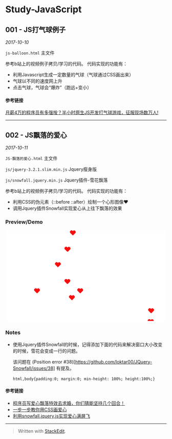 ﻿# Study-JavaScript

## 001 - JS打气球例子

*2017-10-10*

`js-balloon.html` 主文件

参考b站上的视频例子拷贝/学习的代码。
代码实现的功能有：

 - 利用Javascript生成一定数量的气球（气球通过CSS画出来）
 - 气球以不同的速度网上升
 - 点击气球，气球会“爆炸”（跑远+变小）

#### 参考链接
[月薪4万的程序员有多强按？半小时原生JS开发打气球游戏，征服现场数万人!](https://www.bilibili.com/video/av15152538/index_1.html#page=1)

---
## 002 - JS飘落的爱心

*2017-10-11*

`JS-飘落的爱心.html` 主文件

`js/jquery-3.2.1.slim.min.js` Jquery瘦身版

`js/snowfall.jquery.min.js` Jquery插件-雪花飘落


参考b站上的视频例子拷贝/学习的代码。
代码实现的功能有：

 - 利用CSS的伪元素（::before  ::after）绘制一个心形图像♥
 - 调用Jquery插件Snowfall实现爱心从上往下飘落的效果

### Preview/Demo
![GIF飘落的爱心](https://github.com/anson2416/Study-JavaScript/blob/master/002%20-%20JS%E9%A3%98%E8%90%BD%E7%9A%84%E7%88%B1%E5%BF%83/demo/20171012100901SnowfallFlakes.gif)

### Notes

* 使用Jquery插件Snowfall的时候，记得添加下面的代码来解决窗口大小改变的时候，雪花会变成一行的问题。

  该问题在 (Position error #38)[https://github.com/loktar00/JQuery-Snowfall/issues/38] 有提及。

  `html,body{padding:0; margin:0; min-height: 100%; height:100%;}`

#### 参考链接

 - [程序员写爱心飘落特效去求婚，你们猜能坚持几个回合！](https://www.bilibili.com/video/av11913500/index_1.html#page=1)
 - [一步一步教你用CSS画爱心](http://www.cnblogs.com/yingzi1028/p/6248937.html)
 - [利用snowfall.jquery.js实现爱心满屏飞](http://www.cnblogs.com/yingzi1028/p/6249767.html)

---

> Written with [StackEdit](https://stackedit.io/).
